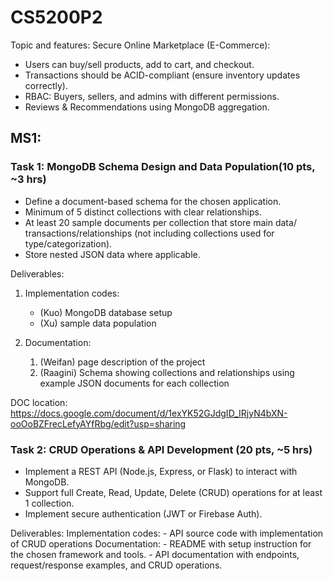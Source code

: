 # CS5200P2

Topic and features:
Secure Online Marketplace (E-Commerce):
- Users can buy/sell products, add to cart, and checkout.
- Transactions should be ACID-compliant (ensure inventory updates correctly).
- RBAC: Buyers, sellers, and admins with different permissions.
- Reviews & Recommendations using MongoDB aggregation.

## MS1:
### Task 1: MongoDB Schema Design and Data Population(10 pts, ~3 hrs)
- Define a document-based schema for the chosen application.
- Minimum of 5 distinct collections with clear relationships.
- At least 20 sample documents per collection that store main data/ transactions/relationships (not including collections used for type/categorization).
- Store nested JSON data where applicable.

Deliverables:
1. Implementation codes: 
    - (Kuo) MongoDB database setup
    - (Xu) sample data population

2. Documentation:
    1. (Weifan) page description of the project
    2. (Raagini) Schema showing collections and relationships using example JSON documents for each collection


DOC location: https://docs.google.com/document/d/1exYK52GJdgID_IRjyN4bXN-ooOoBZFrecLefyAYfRbg/edit?usp=sharing

### Task 2: CRUD Operations & API Development (20 pts, ~5 hrs) 
- Implement a REST API (Node.js, Express, or Flask) to interact with MongoDB.
- Support full Create, Read, Update, Delete (CRUD) operations for at least 1 collection.
- Implement secure authentication (JWT or Firebase Auth).

Deliverables:
Implementation codes: 
    - API source code with implementation of CRUD operations
Documentation:
    - README with setup instruction for the chosen framework and tools.
    - API documentation with endpoints, request/response examples, and CRUD operations.
